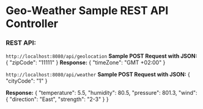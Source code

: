 # Geo-Weather Sample REST API Controller

### REST API:
`http://localhost:8080/api/geolocation`
**Sample POST Request with JSON:**
  { 
		"zipCode": "11111"
  }
**Response:**
  {
    "timeZone": "GMT +02:00"
  }

`http://localhost:8080/api/weather`
**Sample POST Request with JSON:**
  { 
		"cityCode": "1"
  }
  
**Response:**
  {
  "temperature": 5.5,
  "humidity": 80.5,
  "pressure": 801.3,
  "wind": {
    "direction": "East",
    "strength": "2-3"
  }
}
